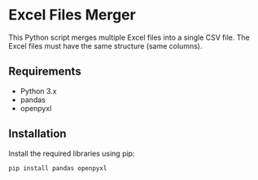 # Excel Files Merger

This Python script merges multiple Excel files into a single CSV file. The Excel files must have the same structure (same columns).

## Requirements

- Python 3.x
- pandas
- openpyxl

## Installation

Install the required libraries using pip:

```sh
pip install pandas openpyxl
